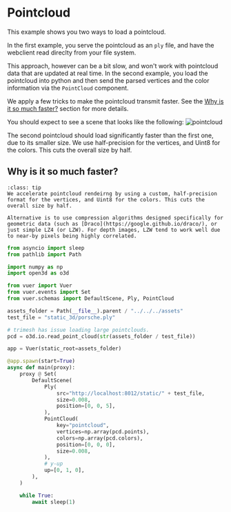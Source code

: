 
# Pointcloud

This example shows you two ways to load a pointcloud.

In the first example, you serve the pointcloud as an `ply` file, and have the webclient read direclty from your file system.

This approach, however can be a bit slow, and won't work with pointcloud data that are updated at real time. In the second example, you load the pointcloud into python and then send the parsed vertices and the color information via the `PointCloud` component. 

We apply a few tricks to make the pointcloud transmit faster. See the [Why is it so much faster?](#why-is-it-so-much-faster) section for more details.

You should expect to see a scene that looks like the following:
![pointcloud](figures/pointcloud.png)

The second pointcloud should load significantly 
faster than the first one, due to its smaller size.
We use half-precision for the vertices, and Uint8
for the colors. This cuts the overall size by half.

## Why is it so much faster?

```{admonition} Why is it so much faster?
:class: tip
We accelerate pointcloud rendeirng by using a custom, half-precision format for the vertices, and Uint8 for the colors. This cuts the overall size by half.

Alternative is to use compression algorithms designed specifically for geometric data (such as [Draco](https://google.github.io/draco/), or just simple LZ4 (or LZW). For depth images, LZW tend to work well due to near-by pixels being highly correlated.
```

```python
from asyncio import sleep
from pathlib import Path

import numpy as np
import open3d as o3d

from vuer import Vuer
from vuer.events import Set
from vuer.schemas import DefaultScene, Ply, PointCloud

assets_folder = Path(__file__).parent / "../../../assets"
test_file = "static_3d/porsche.ply"

# trimesh has issue loading large pointclouds.
pcd = o3d.io.read_point_cloud(str(assets_folder / test_file))

app = Vuer(static_root=assets_folder)

@app.spawn(start=True)
async def main(proxy):
    proxy @ Set(
        DefaultScene(
            Ply(
                src="http://localhost:8012/static/" + test_file,
                size=0.008,
                position=[0, 0, 5],
            ),
            PointCloud(
                key="pointcloud",
                vertices=np.array(pcd.points),
                colors=np.array(pcd.colors),
                position=[0, 0, 0],
                size=0.008,
            ),
            # y-up
            up=[0, 1, 0],
        ),
    )

    while True:
        await sleep(1)
```
